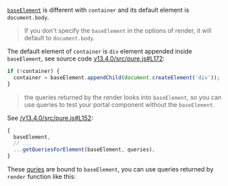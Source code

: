 [`baseElement`](https://testing-library.com/docs/react-testing-library/api/#baseelement-1) is different with `container` and its default element is `document.body`.

> If you don't specify the `baseElement` in the options of render, it will default to `document.body`.

The default element of `container` is `div` element appended inside `baseElement`, see source code [v13.4.0/src/pure.js#L172](https://github.com/testing-library/react-testing-library/blob/v13.4.0/src/pure.js#L172):

```typescript
if (!container) {
  container = baseElement.appendChild(document.createElement('div'));
}
```

> the queries returned by the render looks into `baseElement`, so you can use queries to test your portal component without the `baseElement`.

See [/v13.4.0/src/pure.js#L152](https://github.com/testing-library/react-testing-library/blob/v13.4.0/src/pure.js#L152):

```typescript
{
  baseElement,
  // ...
  ...getQueriesForElement(baseElement, queries),
}
```

These [quries](https://testing-library.com/docs/queries/about#types-of-queries) are bound to `baseElement`, you can use queries returned by `render` function like this:
